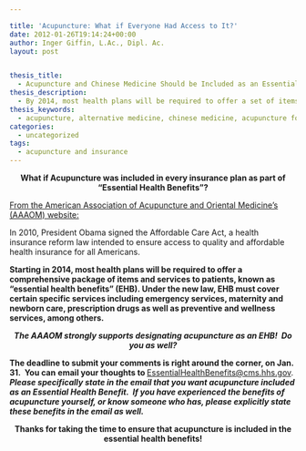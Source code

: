 ```yaml
---

title: 'Acupuncture: What if Everyone Had Access to It?'
date: 2012-01-26T19:14:24+00:00
author: Inger Giffin, L.Ac., Dipl. Ac.
layout: post


thesis_title:
  - Acupuncture and Chinese Medicine Should be Included as an Essential Health Benefit
thesis_description:
  - By 2014, most health plans will be required to offer a set of items and services known as "essential health benefits”. Acupuncture should be part of it!
thesis_keywords:
  - acupuncture, alternative medicine, chinese medicine, acupuncture fort collins, fort collins acupuncture, alternative medicine, integrative medicine
categories:
  - uncategorized
tags:
  - acupuncture and insurance
---
```

<p style="text-align: center;">
  <strong>What if Acupuncture was included in every insurance plan as part of &#8220;Essential Health Benefits&#8221;?</strong>
</p>

<span style="text-decoration: underline;">From the American Association of Acupuncture and Oriental Medicine&#8217;s (AAAOM) website:</span>

In 2010, President Obama signed the Affordable Care Act, a health insurance reform law intended to ensure access to quality and affordable health insurance for all Americans.

**Starting in 2014, most health plans will be required to offer a comprehensive package of items and services to patients, known as &#8220;essential health benefits” (EHB). Under the new law, EHB must cover certain specific services including emergency services, maternity and newborn care, prescription drugs as well as preventive and wellness services, among others.**

<p style="text-align: center;">
  <em><strong>The AAAOM strongly supports designating acupuncture as an EHB!  Do you as well?</strong></em>
</p>

<p style="text-align: left;">
  <strong>The deadline to submit your comments is right around the corner, on Jan. 31.  You can</strong> <strong>email your thoughts to </strong><a href="mailto:EssentialHealthBenefits@cms.hhs.gov" target="_blank" rel="noopener">EssentialHealthBenefits@cms.hhs.gov</a>.  <em><strong>Please specifically state in the email that you want acupuncture included as an Essential Health Benefit.  If you have experienced the benefits of acupuncture yourself, or know someone who has, please explicitly state these benefits in the email as well.</strong></em>
</p>

<p style="text-align: center;">
  <strong>Thanks for taking the time to ensure that acupuncture is included in the essential health benefits! </strong>
</p>

<p style="text-align: center;">
  <em><strong> </strong></em>
</p>

&nbsp;

&nbsp;